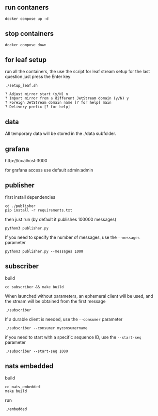 ## run contaners
``` 
docker compose up -d
```

## stop containers
```
docker compose down
```

## for leaf setup

run all the containers, the use the script for leaf stream setup
for the last question just press the Enter key
```
./setup_leaf.sh

? Adjust mirror start (y/N) n
? Import mirror from a different JetStream domain (y/N) y
? Foreign JetStream domain name [? for help] main
? Delivery prefix [? for help]
```

## data

All temporary data will be stored in the ./data subfolder.

## grafana

http://localhost:3000

for grafana access use default admin:admin

## publisher

first install dependencies
```
cd ./publisher
pip install -r requirements.txt
```

then just run (by default it publishes 100000 messages)
```
python3 publisher.py
```

If you need to specify the number of messages, use the `--messages` parameter
```
python3 publisher.py --messages 1000
```

## subscriber

build
```
cd subscriber && make build
```

When launched without parameters, an ephemeral client will be used, and the stream will be obtained from the first message
```
./subscriber
```

If a durable client is needed, use the `--consumer` parameter
```
./subscriber --consumer myconsumername
```

if you need to start with a specific sequence ID, use the `--start-seq` parameter
```
./subscriber --start-seq 1000
```

## nats embedded

build
```
cd nats_embedded
make build
```

run
```
./embedded
```
